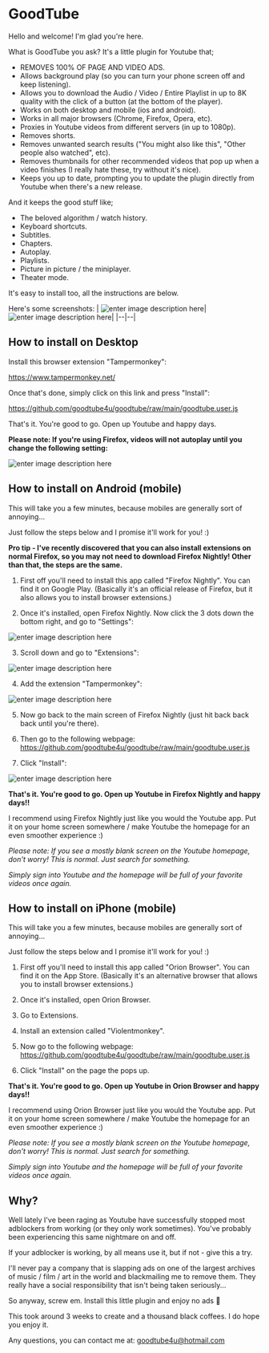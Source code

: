 # GoodTube

Hello and welcome! I'm glad you're here.

What is GoodTube you ask? It's a little plugin for Youtube that;

- REMOVES 100% OF PAGE AND VIDEO ADS.
- Allows background play (so you can turn your phone screen off and keep listening).
- Allows you to download the Audio / Video / Entire Playlist in up to 8K quality with the click of a button (at the bottom of the player).
- Works on both desktop and mobile (ios and android).
- Works in all major browsers (Chrome, Firefox, Opera, etc).
- Proxies in Youtube videos from different servers (in up to 1080p).
- Removes shorts.
- Removes unwanted search results ("You might also like this", "Other people also watched", etc).
- Removes thumbnails for other recommended videos that pop up when a video finishes (I really hate these, try without it's nice).
- Keeps you up to date, prompting you to update the plugin directly from Youtube when there's a new release.

And it keeps the good stuff like;

- The beloved algorithm / watch history.
- Keyboard shortcuts.
- Subtitles.
- Chapters.
- Autoplay.
- Playlists.
- Picture in picture / the miniplayer.
- Theater mode.


It's easy to install too, all the instructions are below.

Here's some screenshots:
|  ![enter image description here](https://raw.githubusercontent.com/goodtube4u/goodtube/main/installation/demo-desktop.png)|  ![enter image description here](https://raw.githubusercontent.com/goodtube4u/goodtube/main/installation/demo-mobile.png)|
|--|--|

## How to install on Desktop

Install this browser extension "Tampermonkey":

https://www.tampermonkey.net/

Once that's done, simply click on this link and press "Install":

https://github.com/goodtube4u/goodtube/raw/main/goodtube.user.js

That's it. You're good to go. Open up Youtube and happy days.

**Please note: If you're using Firefox, videos will not autoplay until you change the following setting:**

![enter image description here](https://raw.githubusercontent.com/goodtube4u/goodtube/main/installation/firefox.png)


## How to install on Android (mobile)

This will take you a few minutes, because mobiles are generally sort of annoying...

Just follow the steps below and I promise it'll work for you! :)

**Pro tip - I've recently discovered that you can also install extensions on normal Firefox, so you may not need to download Firefox Nightly! Other than that, the steps are the same.**

1. First off you'll need to install this app called "Firefox Nightly". You can find it on Google Play.
(Basically it's an official release of Firefox, but it also allows you to install browser extensions.)


2. Once it's installed, open Firefox Nightly.
Now click the 3 dots down the bottom right, and go to "Settings":

![enter image description here](https://raw.githubusercontent.com/goodtube4u/goodtube/main/installation/android-1.png)


3. Scroll down and go to "Extensions":

![enter image description here](https://raw.githubusercontent.com/goodtube4u/goodtube/main/installation/android-2.png)


4. Add the extension "Tampermonkey":

![enter image description here](https://raw.githubusercontent.com/goodtube4u/goodtube/main/installation/android-3.png)


5. Now go back to the main screen of Firefox Nightly (just hit back back back until you're there).

6. Then go to the following webpage:
https://github.com/goodtube4u/goodtube/raw/main/goodtube.user.js


7. Click "Install":

![enter image description here](https://raw.githubusercontent.com/goodtube4u/goodtube/main/installation/android-4.png)


**That's it. You're good to go. Open up Youtube in Firefox Nightly and happy days!!**

I recommend using Firefox Nightly just like you would the Youtube app. Put it on your home screen somewhere / make Youtube the homepage for an even smoother experience :)

*Please note: If you see a mostly blank screen on the Youtube homepage, don't worry! This is normal. Just search for something.*

*Simply sign into Youtube and the homepage will be full of your favorite videos once again.*


## How to install on iPhone (mobile)

This will take you a few minutes, because mobiles are generally sort of annoying...

Just follow the steps below and I promise it'll work for you! :)

1. First off you'll need to install this app called "Orion Browser". You can find it on the App Store. (Basically it's an alternative browser that allows you to install browser extensions.)

2. Once it's installed, open Orion Browser.

3. Go to Extensions.

4. Install an extension called "Violentmonkey".

5. Now go to the following webpage: https://github.com/goodtube4u/goodtube/raw/main/goodtube.user.js

6. Click "Install" on the page the pops up.


**That's it. You're good to go. Open up Youtube in Orion Browser and happy days!!**

I recommend using Orion Browser just like you would the Youtube app. Put it on your home screen somewhere / make Youtube the homepage for an even smoother experience :)

*Please note: If you see a mostly blank screen on the Youtube homepage, don't worry! This is normal. Just search for something.*

*Simply sign into Youtube and the homepage will be full of your favorite videos once again.*


## Why?
Well lately I've been raging as Youtube have successfully stopped most adblockers from working (or they only work sometimes). You've probably been experiencing this same nightmare on and off.

If your adblocker is working, by all means use it, but if not - give this a try.

I'll never pay a company that is slapping ads on one of the largest archives of music / film / art in the world and blackmailing me to remove them. They really have a social responsibility that isn't being taken seriously...

So anyway, screw em. Install this little plugin and enjoy no ads 🎉

This took around 3 weeks to create and a thousand black coffees. I do hope you enjoy it.

Any questions, you can contact me at: goodtube4u@hotmail.com

